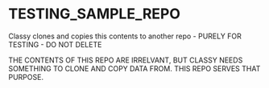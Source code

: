 # TESTING_SAMPLE_REPO
Classy clones and copies this contents to another repo - PURELY FOR TESTING - DO NOT DELETE

THE CONTENTS OF THIS REPO ARE IRRELVANT, BUT CLASSY NEEDS SOMETHING TO CLONE AND COPY DATA FROM. THIS REPO SERVES THAT PURPOSE.
